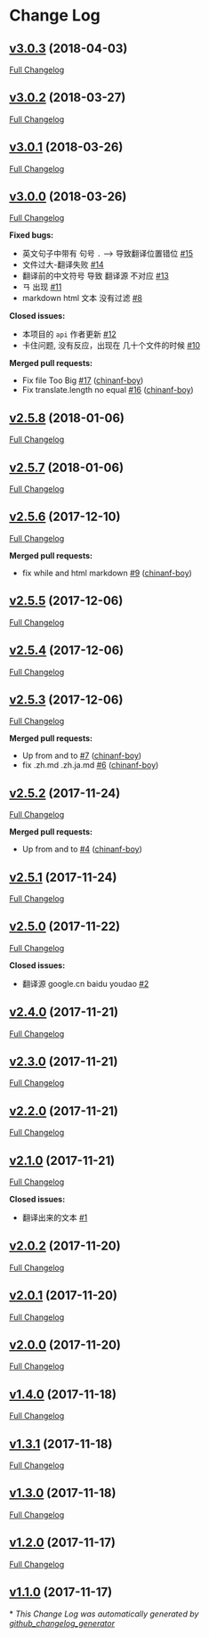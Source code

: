 # Change Log

## [v3.0.3](https://github.com/chinanf-boy/translate-mds/tree/v3.0.3) (2018-04-03)
[Full Changelog](https://github.com/chinanf-boy/translate-mds/compare/v3.0.2...v3.0.3)

## [v3.0.2](https://github.com/chinanf-boy/translate-mds/tree/v3.0.2) (2018-03-27)
[Full Changelog](https://github.com/chinanf-boy/translate-mds/compare/v3.0.1...v3.0.2)

## [v3.0.1](https://github.com/chinanf-boy/translate-mds/tree/v3.0.1) (2018-03-26)
[Full Changelog](https://github.com/chinanf-boy/translate-mds/compare/v3.0.0...v3.0.1)

## [v3.0.0](https://github.com/chinanf-boy/translate-mds/tree/v3.0.0) (2018-03-26)
[Full Changelog](https://github.com/chinanf-boy/translate-mds/compare/v2.5.8...v3.0.0)

**Fixed bugs:**

- 英文句子中带有 句号 `.` --\> 导致翻译位置错位 [\#15](https://github.com/chinanf-boy/translate-mds/issues/15)
- 文件过大-翻译失败 [\#14](https://github.com/chinanf-boy/translate-mds/issues/14)
- 翻译前的中文符号 导致 翻译源 不对应 [\#13](https://github.com/chinanf-boy/translate-mds/issues/13)
- ㄢ 出现  [\#11](https://github.com/chinanf-boy/translate-mds/issues/11)
- markdown html 文本 没有过滤 [\#8](https://github.com/chinanf-boy/translate-mds/issues/8)

**Closed issues:**

- 本项目的 `api` 作者更新  [\#12](https://github.com/chinanf-boy/translate-mds/issues/12)
- 卡住问题, 没有反应，出现在 几十个文件的时候 [\#10](https://github.com/chinanf-boy/translate-mds/issues/10)

**Merged pull requests:**

- Fix file Too Big [\#17](https://github.com/chinanf-boy/translate-mds/pull/17) ([chinanf-boy](https://github.com/chinanf-boy))
- Fix translate.length no equal [\#16](https://github.com/chinanf-boy/translate-mds/pull/16) ([chinanf-boy](https://github.com/chinanf-boy))

## [v2.5.8](https://github.com/chinanf-boy/translate-mds/tree/v2.5.8) (2018-01-06)
[Full Changelog](https://github.com/chinanf-boy/translate-mds/compare/v2.5.7...v2.5.8)

## [v2.5.7](https://github.com/chinanf-boy/translate-mds/tree/v2.5.7) (2018-01-06)
[Full Changelog](https://github.com/chinanf-boy/translate-mds/compare/v2.5.6...v2.5.7)

## [v2.5.6](https://github.com/chinanf-boy/translate-mds/tree/v2.5.6) (2017-12-10)
[Full Changelog](https://github.com/chinanf-boy/translate-mds/compare/v2.5.5...v2.5.6)

**Merged pull requests:**

- fix while and html markdown [\#9](https://github.com/chinanf-boy/translate-mds/pull/9) ([chinanf-boy](https://github.com/chinanf-boy))

## [v2.5.5](https://github.com/chinanf-boy/translate-mds/tree/v2.5.5) (2017-12-06)
[Full Changelog](https://github.com/chinanf-boy/translate-mds/compare/v2.5.4...v2.5.5)

## [v2.5.4](https://github.com/chinanf-boy/translate-mds/tree/v2.5.4) (2017-12-06)
[Full Changelog](https://github.com/chinanf-boy/translate-mds/compare/v2.5.3...v2.5.4)

## [v2.5.3](https://github.com/chinanf-boy/translate-mds/tree/v2.5.3) (2017-12-06)
[Full Changelog](https://github.com/chinanf-boy/translate-mds/compare/v2.5.2...v2.5.3)

**Merged pull requests:**

- Up from and to [\#7](https://github.com/chinanf-boy/translate-mds/pull/7) ([chinanf-boy](https://github.com/chinanf-boy))
- fix .zh.md .zh.ja.md [\#6](https://github.com/chinanf-boy/translate-mds/pull/6) ([chinanf-boy](https://github.com/chinanf-boy))

## [v2.5.2](https://github.com/chinanf-boy/translate-mds/tree/v2.5.2) (2017-11-24)
[Full Changelog](https://github.com/chinanf-boy/translate-mds/compare/v2.5.1...v2.5.2)

**Merged pull requests:**

- Up from and to [\#4](https://github.com/chinanf-boy/translate-mds/pull/4) ([chinanf-boy](https://github.com/chinanf-boy))

## [v2.5.1](https://github.com/chinanf-boy/translate-mds/tree/v2.5.1) (2017-11-24)
[Full Changelog](https://github.com/chinanf-boy/translate-mds/compare/v2.5.0...v2.5.1)

## [v2.5.0](https://github.com/chinanf-boy/translate-mds/tree/v2.5.0) (2017-11-22)
[Full Changelog](https://github.com/chinanf-boy/translate-mds/compare/v2.4.0...v2.5.0)

**Closed issues:**

- 翻译源 google.cn baidu youdao [\#2](https://github.com/chinanf-boy/translate-mds/issues/2)

## [v2.4.0](https://github.com/chinanf-boy/translate-mds/tree/v2.4.0) (2017-11-21)
[Full Changelog](https://github.com/chinanf-boy/translate-mds/compare/v2.3.0...v2.4.0)

## [v2.3.0](https://github.com/chinanf-boy/translate-mds/tree/v2.3.0) (2017-11-21)
[Full Changelog](https://github.com/chinanf-boy/translate-mds/compare/v2.2.0...v2.3.0)

## [v2.2.0](https://github.com/chinanf-boy/translate-mds/tree/v2.2.0) (2017-11-21)
[Full Changelog](https://github.com/chinanf-boy/translate-mds/compare/v2.1.0...v2.2.0)

## [v2.1.0](https://github.com/chinanf-boy/translate-mds/tree/v2.1.0) (2017-11-21)
[Full Changelog](https://github.com/chinanf-boy/translate-mds/compare/v2.0.2...v2.1.0)

**Closed issues:**

- 翻译出来的文本 [\#1](https://github.com/chinanf-boy/translate-mds/issues/1)

## [v2.0.2](https://github.com/chinanf-boy/translate-mds/tree/v2.0.2) (2017-11-20)
[Full Changelog](https://github.com/chinanf-boy/translate-mds/compare/v2.0.1...v2.0.2)

## [v2.0.1](https://github.com/chinanf-boy/translate-mds/tree/v2.0.1) (2017-11-20)
[Full Changelog](https://github.com/chinanf-boy/translate-mds/compare/v2.0.0...v2.0.1)

## [v2.0.0](https://github.com/chinanf-boy/translate-mds/tree/v2.0.0) (2017-11-20)
[Full Changelog](https://github.com/chinanf-boy/translate-mds/compare/v1.4.0...v2.0.0)

## [v1.4.0](https://github.com/chinanf-boy/translate-mds/tree/v1.4.0) (2017-11-18)
[Full Changelog](https://github.com/chinanf-boy/translate-mds/compare/v1.3.1...v1.4.0)

## [v1.3.1](https://github.com/chinanf-boy/translate-mds/tree/v1.3.1) (2017-11-18)
[Full Changelog](https://github.com/chinanf-boy/translate-mds/compare/v1.3.0...v1.3.1)

## [v1.3.0](https://github.com/chinanf-boy/translate-mds/tree/v1.3.0) (2017-11-18)
[Full Changelog](https://github.com/chinanf-boy/translate-mds/compare/v1.2.0...v1.3.0)

## [v1.2.0](https://github.com/chinanf-boy/translate-mds/tree/v1.2.0) (2017-11-17)
[Full Changelog](https://github.com/chinanf-boy/translate-mds/compare/v1.1.0...v1.2.0)

## [v1.1.0](https://github.com/chinanf-boy/translate-mds/tree/v1.1.0) (2017-11-17)


\* *This Change Log was automatically generated by [github_changelog_generator](https://github.com/skywinder/Github-Changelog-Generator)*